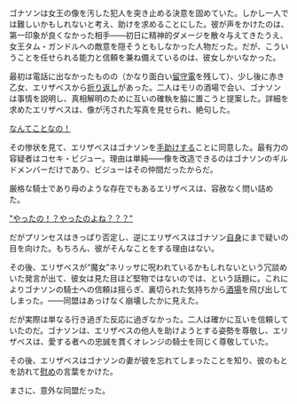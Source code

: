 <!-- title: 意外な同盟 -->
<!-- relationship: Alliance -->

ゴナソンは女王の像を汚した犯人を突き止める決意を固めていた。しかし一人では難しいかもしれないと考え、助けを求めることにした。彼が声をかけたのは、第一印象が良くなかった相手――初日に精神的ダメージを散々与えてきたうえ、女王タム・ガンドルへの敵意を隠そうともしなかった人物だった。だが、こういうことを任せられる能力と信頼を兼ね備えているのは、彼女しかいなかった。

最初は電話に出なかったものの（かなり面白い[留守電](https://www.youtube.com/live/oygFzGlMT28?feature=shared&t=2527)を残して）、少し後に赤き乙女、エリザベスから[折り返し](https://www.youtube.com/live/5R01-igo4sM?feature=shared&t=1092)があった。二人はモリの酒場で会い、ゴナソンは事情を説明し、真相解明のために互いの確執を脇に置こうと提案した。詳細を求めたエリザベスは、像が汚された写真を見せられ、絶句した。

[なんてことなの！](#embed:https://www.youtube.com/live/5R01-igo4sM?feature=shared&t=1257)

その惨状を見て、エリザベスはゴナソンを[手助けする](https://www.youtube.com/live/5R01-igo4sM?feature=shared&t=1407)ことに同意した。最有力の容疑者はコセキ・ビジュー。理由は単純――像を改造できるのはゴナソンのギルドメンバーだけであり、ビジューはその仲間だったからだ。

厳格な騎士であり母のような存在でもあるエリザベスは、容赦なく問い詰めた。

["やったの！？やったのよね？？？"](#embed:https://www.youtube.com/live/5R01-igo4sM?feature=shared&t=1871)

だがプリンセスはきっぱり否定し、逆にエリザベスはゴナソン[自身](https://www.youtube.com/live/5R01-igo4sM?feature=shared&t=2011)にまで疑いの目を向けた。もちろん、彼がそんなことをする理由はない。

その後、エリザベスが“魔女”ネリッサに呪われているかもしれないという冗談めいた発言が出て、彼女は見た目ほど堅物ではないのでは、という話題に。これによりゴナソンの騎士への信頼は揺らぎ、裏切られた気持ちから[酒場](https://www.youtube.com/live/5R01-igo4sM?feature=shared&t=2066)を飛び出してしまった。――同盟はあっけなく崩壊したかに見えた。

だが実際は単なる行き過ぎた反応に過ぎなかった。二人は確かに互いを信頼していたのだ。ゴナソンは、エリザベスの他人を助けようとする姿勢を尊敬し、エリザベスは、愛する者への忠誠を貫くオレンジの騎士を同じく尊敬していた。

その後、エリザベスはゴナソンの妻が彼を忘れてしまったことを知り、彼のもとを訪れて[慰め](https://www.youtube.com/live/5R01-igo4sM?feature=shared&t=9171)の言葉をかけた。

まさに、意外な同盟だった。
